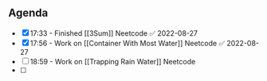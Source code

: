 ## Agenda
- [x] 17:33 - Finished [[3Sum]] Neetcode ✅ 2022-08-27
- [x] 17:56 - Work on [[Container With Most Water]] Neetcode ✅ 2022-08-27
- [ ] 18:59 - Work on [[Trapping Rain Water]] Neetcode
- [ ] 